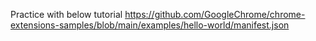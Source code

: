 Practice with below tutorial
https://github.com/GoogleChrome/chrome-extensions-samples/blob/main/examples/hello-world/manifest.json